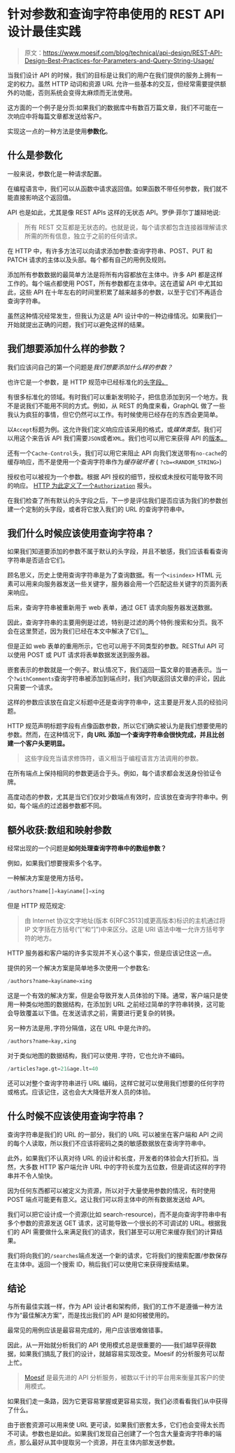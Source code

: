 # 针对参数和查询字符串使用的 REST API 设计最佳实践

> 原文：<https://www.moesif.com/blog/technical/api-design/REST-API-Design-Best-Practices-for-Parameters-and-Query-String-Usage/>

当我们设计 API 的时候，我们的目标是让我们的用户在我们提供的服务上拥有一定的权力。虽然 HTTP 动词和资源 URL 允许一些基本的交互，但经常需要提供额外的功能，否则系统会变得太麻烦而无法使用。

这方面的一个例子是分页:如果我们的数据库中有数百万篇文章，我们不可能在一次响应中将每篇文章都发送给客户。

实现这一点的一种方法是使用**参数化**。

## 什么是参数化

一般来说，参数化是一种请求配置。

在编程语言中，我们可以从函数中请求返回值。如果函数不带任何参数，我们就不能直接影响这个返回值。

API 也是如此，尤其是像 REST APIs 这样的无状态 API。罗伊·菲尔丁雄辩地说:

> 所有 REST 交互都是无状态的。也就是说，每个请求都包含连接器理解请求所需的所有信息，独立于之前的任何请求。

在 HTTP 中，有许多方法可以向请求添加参数:查询字符串、POST、PUT 和 PATCH 请求的主体以及头部。每个都有自己的用例及规则。

添加所有参数数据的最简单方法是将所有内容都放在主体中。许多 API 都是这样工作的。每个端点都使用 POST，所有参数都在主体中。这在遗留 API 中尤其如此，这些 API 在十年左右的时间里积累了越来越多的参数，以至于它们不再适合查询字符串。

虽然这种情况经常发生，但我认为这是 API 设计中的一种边缘情况。如果我们一开始就提出正确的问题，我们可以避免这样的结果。

## 我们想要添加什么样的参数？

我们应该问自己的第一个问题是*我们想要添加什么样的参数？*

也许它是一个参数，是 HTTP 规范中已经标准化的[头字段。](http://www.rfcreader.com/#rfc2616_line4589)

有很多标准化的领域。有时我们可以重新发明轮子，把信息添加到另一个地方。我不是说我们不能用不同的方式。例如，从 REST 的角度来看，GraphQL 做了一些我认为疯狂的事情，但它仍然可以工作。有时候使用已经存在的东西会更简单。

以`Accept`标题为例。这允许我们定义响应应该采用的格式，或*媒体类型*。我们可以用这个来告诉 API 我们需要`JSON`或者`XML`。我们也可以用它来获得 API 的[版本。](/blog/technical/api-design/Best-Practices-for-Versioning-REST-and-GraphQL-APIs)

还有一个`Cache-Control`头，我们可以用它来阻止 API 向我们发送带有`no-cache`的缓存响应，而不是使用一个查询字符串作为*缓存破坏者* ( `?cb=<RANDOM_STRING>`)

授权也可以被视为一个参数。根据 API 授权的细节，授权或未授权可能导致不同的响应。 [HTTP 为此定义了一个`Authorization`](http://www.rfcreader.com/#rfc2616_line4922) 报头。

在我们检查了所有默认的头字段之后，下一步是评估我们是否应该为我们的参数创建一个定制的头字段，或者将它放入我们的 URL 的查询字符串中。

## 我们什么时候应该使用查询字符串？

如果我们知道要添加的参数不属于默认的头字段，并且不敏感，我们应该看看查询字符串是否适合它们。

顾名思义，历史上使用查询字符串是为了查询数据。有一个`<isindex>` HTML 元素可以用来向服务器发送一些关键字，服务器会用一个匹配这些关键字的页面列表来响应。

后来，查询字符串被重新用于 web 表单，通过 GET 请求向服务器发送数据。

因此，查询字符串的主要用例是过滤，特别是过滤的两个特例:搜索和分页。我不会在这里赘述，因为我们已经在本文中解决了它们[。](/blog/technical/api-design/REST-API-Design-Filtering-Sorting-and-Pagination/)

但是正如 web 表单的重用所示，它也可以用于不同类型的参数。RESTful API 可以使用 POST 或 PUT 请求将表单数据发送到服务器。

嵌套表示的参数就是一个例子。默认情况下，我们返回一篇文章的普通表示。当一个`?withComments`查询字符串被添加到端点时，我们内联返回该文章的评论，因此只需要一个请求。

这样的参数应该放在自定义标题中还是查询字符串中，这主要是开发人员的经验问题。

HTTP 规范声明标题字段有点像函数参数，所以它们确实被认为是我们想要使用的参数。然而，在这种情况下，**向 URL 添加一个查询字符串会很快完成，并且比创建一个客户头更明显。**

> 这些字段充当请求修饰符，语义相当于编程语言方法调用的参数。

在所有端点上保持相同的参数更适合于头。例如，每个请求都会发送身份验证令牌。

高度动态的参数，尤其是当它们仅对少数端点有效时，应该放在查询字符串中。例如，每个端点的过滤器参数都不同。

## 额外收获:数组和映射参数

经常出现的一个问题是**如何处理查询字符串中的数组参数？**

例如，如果我们想要搜索多个名字。

一种解决方案是使用方括号。

```py
/authors?name[]=kay&name[]=xing 
```

但是 HTTP 规范规定:

> 由 Internet 协议文字地址(版本 6[RFC3513]或更高版本)标识的主机通过将 IP 文字括在方括号(“[”和“]”)中来区分。这是 URI 语法中唯一允许方括号字符的地方。

HTTP 服务器和客户端的许多实现并不关心这个事实，但是应该记住这一点。

提供的另一个解决方案是简单地多次使用一个参数名:

```py
/authors?name=kay&name=xing 
```

这是一个有效的解决方案，但是会导致开发人员体验的下降。通常，客户端只是使用一种类似地图的数据结构，在添加到 URL 之前经过简单的字符串转换，这可能会导致覆盖以下值。在发送请求之前，需要进行更复杂的转换。

另一种方法是用`,`字符分隔值，这在 URL 中是允许的。

```py
/authors?name=kay,xing 
```

对于类似地图的数据结构，我们可以使用`.`字符，它也允许不编码。

```py
/articles?age.gt=21&age.lt=40 
```

还可以对整个查询字符串进行 URL 编码，这样它就可以使用我们想要的任何字符或格式。应该记住，这也会大大降低开发人员的体验。

## 什么时候不应该使用查询字符串？

查询字符串是我们的 URL 的一部分，我们的 URL 可以被坐在客户端和 API 之间的每个人读取，所以我们不应该将密码之类的敏感数据放在查询字符串中。

此外，如果我们不认真对待 URL 的设计和长度，开发者的体验会大打折扣。当然，大多数 HTTP 客户端允许 URL 中的字符长度为五位数，但是调试这样的字符串并不令人愉快。

因为任何东西都可以被定义为资源，所以对于大量使用参数的情况，有时使用 POST 端点可能更有意义。这让我们可以将主体中的所有数据发送给 API。

我们可以把它设计成一个资源(比如 search-resource)，而不是向查询字符串中有多个参数的资源发送 GET 请求，这可能导致一个很长的不可调试的 URL。根据我们的 API 需要做什么来满足我们的请求，我们甚至可以用它来缓存我们的计算结果。

我们将向我们的`/searches`端点发送一个新的请求，它将我们的搜索配置/参数保存在主体中。返回一个搜索 ID，稍后我们可以使用它来获得搜索结果。

## 结论

与所有最佳实践一样，作为 API 设计者和架构师，我们的工作不是遵循一种方法作为“最佳解决方案”，而是找出我们的 API 是如何被使用的。

最常见的用例应该是最容易完成的，用户应该很难做错事。

因此，从一开始就分析我们的 API 使用模式总是很重要的——我们越早获得数据，如果我们搞乱了我们的设计，就越容易实现改变。Moesif 的分析服务可以帮上忙。

> [Moesif](https://www.moesif.com/features/api-analytics) 是最先进的 API 分析服务，被数以千计的平台用来衡量其客户的使用模式。

如果我们走一条路，因为它更容易掌握或更容易实现，我们必须看看我们从中获得了什么。

由于嵌套资源可以用来使 URL 更可读，如果我们嵌套太多，它们也会变得太长而不可读。参数也是如此。如果我们发现自己创建了一个包含大量查询字符串的端点，那么最好从其中提取另一个资源，并在主体内部发送参数。